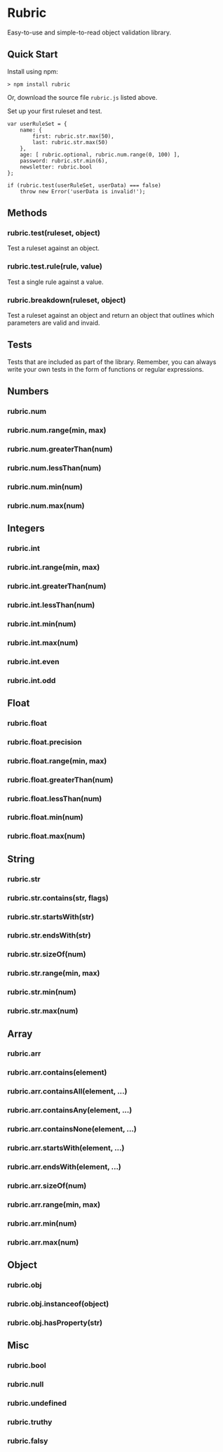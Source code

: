 # Rubric

Easy-to-use and simple-to-read object validation library.

## Quick Start

Install using npm:

```
> npm install rubric
```

Or, download the source file `rubric.js` listed above.

Set up your first ruleset and test.

```
var userRuleSet = {
    name: {
        first: rubric.str.max(50),
        last: rubric.str.max(50)
    },
    age: [ rubric.optional, rubric.num.range(0, 100) ],
    password: rubric.str.min(6),
    newsletter: rubric.bool
};

if (rubric.test(userRuleSet, userData) === false)
    throw new Error('userData is invalid!');
```

## Methods

### rubric.test(ruleset, object)

Test a ruleset against an object.

### rubric.test.rule(rule, value)

Test a single rule against a value.

### rubric.breakdown(ruleset, object)

Test a ruleset against an object and return an object that outlines which parameters are valid and invaid.

## Tests

Tests that are included as part of the library. Remember, you can always write your own tests in the form of functions or regular expressions.

## Numbers

### rubric.num

### rubric.num.range(min, max)

### rubric.num.greaterThan(num)

### rubric.num.lessThan(num)

### rubric.num.min(num)

### rubric.num.max(num)

## Integers

### rubric.int

### rubric.int.range(min, max)

### rubric.int.greaterThan(num)

### rubric.int.lessThan(num)

### rubric.int.min(num)

### rubric.int.max(num)

### rubric.int.even

### rubric.int.odd

## Float

### rubric.float

### rubric.float.precision

### rubric.float.range(min, max)

### rubric.float.greaterThan(num)

### rubric.float.lessThan(num)

### rubric.float.min(num)

### rubric.float.max(num)

## String

### rubric.str

### rubric.str.contains(str, flags)

### rubric.str.startsWith(str)

### rubric.str.endsWith(str)

### rubric.str.sizeOf(num)

### rubric.str.range(min, max)

### rubric.str.min(num)

### rubric.str.max(num)

## Array

### rubric.arr

### rubric.arr.contains(element)

### rubric.arr.containsAll(element, ...)

### rubric.arr.containsAny(element, ...)

### rubric.arr.containsNone(element, ...)

### rubric.arr.startsWith(element, ...)

### rubric.arr.endsWith(element, ...)

### rubric.arr.sizeOf(num)

### rubric.arr.range(min, max)

### rubric.arr.min(num)

### rubric.arr.max(num)

## Object

### rubric.obj

### rubric.obj.instanceof(object)

### rubric.obj.hasProperty(str)

## Misc

### rubric.bool

### rubric.null

### rubric.undefined

### rubric.truthy

### rubric.falsy
